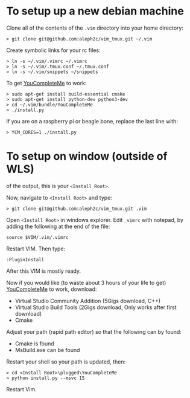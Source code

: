 # To setup up a new debian machine
Clone all of the contents of the `.vim` directory into your home directory:

    > git clone git@github.com:aleph2c/vim_tmux.git ~/.vim

Create symbolic links for your rc files:

    > ln -s ~/.vim/.vimrc ~/.vimrc
    > ln -s ~/.vim/.tmux.conf ~/.tmux.conf
    > ln -s ~/.vim/snippets ~/snippets

To get [YouCompleteMe](https://github.com/Valloric/YouCompleteMe) to work:

    > sudo apt-get install build-essential cmake
    > sudo apt-get install python-dev python3-dev
    > cd ~/.vim/bundle/YouCompleteMe
    > ./install.py

If you are on a raspberry pi or beagle bone, replace the last line with:

    > YCM_CORES=1 ./install.py

# To setup on window (outside of WLS)
of the output, this is your `<Install Root>`.

Now, navigate to `<Install Root>` and type:

    > git clone git@github.com:aleph2c/vim_tmux.git .vim

Open `<Install Root>` in windows explorer.  Edit `_vimrc` with notepad, by
adding the following at the end of the file:

    source $VIM/.vim/.vimrc

Restart VIM.  Then type:

    :PluginInstall 

After this VIM is mostly ready.

Now if you would like (to waste about 3 hours of your life to get)
[YouCompleteMe](https://github.com/Valloric/YouCompleteMe) to work, download:

 * Virtual Studio Community Addition (5Gigs download, C++)
 * Virtual Studio Build Tools        (2Gigs download, Only works after first download)
 * Cmake

Adjust your path (rapid path editor) so that the following can by found:

 * Cmake is found
 * MsBuild.exe can be found

Restart your shell so your path is updated, then:

    > cd <Install Root>\plugged\YouCompleteMe
    > python install.py --msvc 15

Restart Vim.
